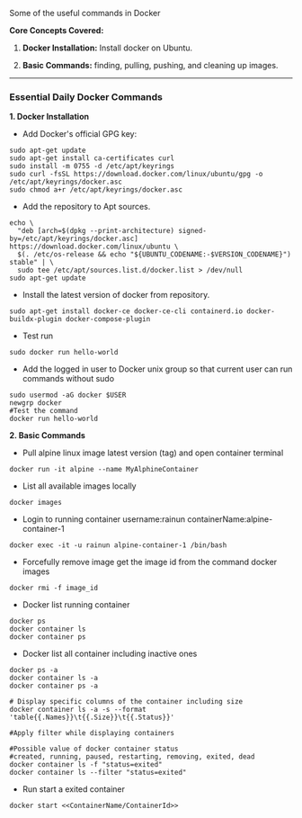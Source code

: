 Some of the useful commands in Docker

**Core Concepts Covered:**

1.  **Docker Installation:** Install docker on Ubuntu.

2.  **Basic Commands:** finding, pulling, pushing, and cleaning up images.

---

### Essential Daily Docker Commands



**1. Docker Installation**

* Add Docker's official GPG key:

```
sudo apt-get update
sudo apt-get install ca-certificates curl
sudo install -m 0755 -d /etc/apt/keyrings
sudo curl -fsSL https://download.docker.com/linux/ubuntu/gpg -o /etc/apt/keyrings/docker.asc
sudo chmod a+r /etc/apt/keyrings/docker.asc
```
* Add the repository to Apt sources. 

```
echo \
  "deb [arch=$(dpkg --print-architecture) signed-by=/etc/apt/keyrings/docker.asc] https://download.docker.com/linux/ubuntu \
  $(. /etc/os-release && echo "${UBUNTU_CODENAME:-$VERSION_CODENAME}") stable" | \
  sudo tee /etc/apt/sources.list.d/docker.list > /dev/null
sudo apt-get update
```

* Install the latest version of docker from repository.

```
sudo apt-get install docker-ce docker-ce-cli containerd.io docker-buildx-plugin docker-compose-plugin
```

* Test run

```
sudo docker run hello-world
```

* Add the logged in user to Docker unix group so that current user can run commands without sudo

```
sudo usermod -aG docker $USER
newgrp docker
#Test the command
docker run hello-world
```
**2. Basic Commands**

* Pull alpine linux image latest version (tag) and open container terminal

```
docker run -it alpine --name MyAlphineContainer
```

* List all available images locally

```
docker images
```

* Login to running container username:rainun containerName:alpine-container-1
```
docker exec -it -u rainun alpine-container-1 /bin/bash
```

* Forcefully remove image get the image id from the command docker images
```
docker rmi -f image_id
```

* Docker list running container
```
docker ps 
docker container ls
docker container ps 
```
* Docker list all container including inactive ones
```
docker ps -a
docker container ls -a
docker container ps -a

# Display specific columns of the container including size
docker container ls -a -s --format 'table{{.Names}}\t{{.Size}}\t{{.Status}}'

#Apply filter while displaying containers

#Possible value of docker container status 
#created, running, paused, restarting, removing, exited, dead
docker container ls -f "status=exited"
docker container ls --filter "status=exited"

```
* Run start a exited container 
```
docker start <<ContainerName/ContainerId>>
```

